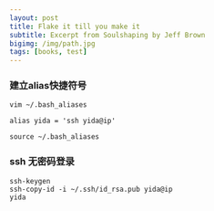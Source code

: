 ```yaml
---
layout: post
title: Flake it till you make it
subtitle: Excerpt from Soulshaping by Jeff Brown
bigimg: /img/path.jpg
tags: [books, test]
---
```

### 建立alias快捷符号

```
vim ~/.bash_aliases

alias yida = 'ssh yida@ip'

source ~/.bash_aliases
```
### ssh 无密码登录

```
ssh-keygen
ssh-copy-id -i ~/.ssh/id_rsa.pub yida@ip
yida
```
